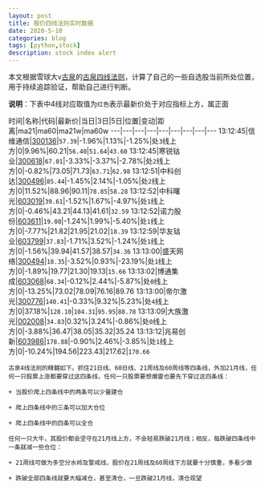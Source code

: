 ```yaml
---
layout: post
title: 股价四线法则实时数据
date: 2020-5-10
categories: blog
tags: [python,stock]
description: stock index alert
---
```



本文根据雪球大v[古泉](https://xueqiu.com/u/7148646888)的[古泉四线法则](https://xueqiu.com/7148646888/130498192)，计算了自己的一些自选股当前所处位置，用于持续追踪验证，帮助自己进行判断。

**说明**：下表中4线对应取值为`红色`表示最新价处于对应指标上方，属正面

时间|名称|代码|最新价|当日|3日|5日|位置|变动|距离|ma21|ma60|ma21w|ma60w
---|---|---|---|---|---|---|---|---
13:12:45|信维通信|[300136](https://xueqiu.com/S/SZ300136)|`57.39`|-1.96%|1.13%|-1.25%|处`3`线上方|0|9.96%|60.21|`56.40`|`51.64`|`43.60`
13:12:45|寒锐钴业|[300618](https://xueqiu.com/S/SZ300618)|`67.01`|-3.33%|-3.37%|-2.78%|处`2`线上方|0|-0.82%|73.05|71.73|`63.71`|`62.98`
13:12:51|中科创达|[300496](https://xueqiu.com/S/SZ300496)|`85.44`|-1.45%|2.14%|-1.05%|处`2`线上方|0|11.52%|88.96|90.11|`78.85`|`58.28`
13:12:52|中科曙光|[603019](https://xueqiu.com/S/SH603019)|`39.61`|-1.52%|1.67%|-4.97%|处`1`线上方|0|-0.46%|43.21|44.13|41.61|`32.59`
13:12:52|诺力股份|[603611](https://xueqiu.com/S/SH603611)|`19.08`|-1.24%|1.99%|-5.40%|处`1`线上方|0|-7.77%|21.82|21.95|21.02|`18.39`
13:12:59|华友钴业|[603799](https://xueqiu.com/S/SH603799)|`37.83`|-1.71%|3.52%|-1.24%|处`1`线上方|0|-1.56%|39.94|41.57|38.57|`34.36`
13:13:00|盛天网络|[300494](https://xueqiu.com/S/SZ300494)|`18.35`|-3.52%|0.93%|-23.19%|处`1`线上方|0|-1.89%|19.77|21.30|19.13|`15.66`
13:13:02|博通集成|[603068](https://xueqiu.com/S/SH603068)|`68.34`|-0.12%|2.44%|-5.87%|处`0`线上方|0|-13.25%|73.02|78.09|76.16|89.76
13:13:00|帝尔激光|[300776](https://xueqiu.com/S/SZ300776)|`140.41`|-0.33%|9.32%|5.23%|处`4`线上方|0|37.18%|`128.10`|`104.31`|`95.95`|`88.78`
13:13:09|大族激光|[002008](https://xueqiu.com/S/SZ002008)|`34.83`|0.32%|3.24%|-0.86%|处`0`线上方|0|-3.88%|36.47|38.05|35.32|35.24
13:13:12|兆易创新|[603986](https://xueqiu.com/S/SH603986)|`178.88`|-0.90%|2.46%|-3.85%|处`1`线上方|0|-10.24%|194.56|223.43|217.62|`170.66`

```
古泉4线法则的精髓如下。抓住21日线、60日线、21周线及60周线等四条线，外加21月线，任何一只股票上涨都要穿过这四条线，任何一只股票要想爆雷也要先下穿过这四条线：

+ 当股价爬上四条线中的两条可以少量建仓

+ 爬上四条线中的三条可以加大仓位

+ 爬上四条线中的四条可以全仓

任何一只大牛，其股价都会坚守在21月线上方，不会轻易跌破21月线；相反，每跌破四条线中一条就减一些仓位：

+ 21周线可做为多空分水岭及警戒线，股价在21周线及60周线下方就要十分慎重，多看少做

+ 跌破全部四条线就要大幅减仓，甚至清仓，一旦跌破21月线，清仓观望
```